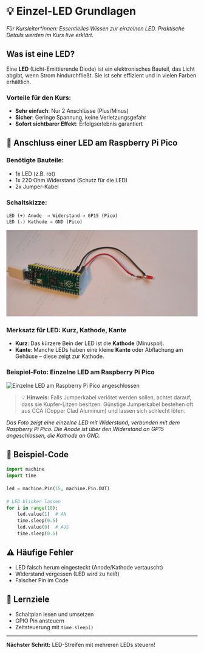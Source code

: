 

# 💡 Einzel-LED Grundlagen

*Für Kursleiter\*innen: Essentielles Wissen zur einzelnen LED. Praktische Details werden im Kurs live erklärt.*

## Was ist eine LED?
Eine **LED** (Licht-Emittierende Diode) ist ein elektronisches Bauteil, das Licht abgibt, wenn Strom hindurchfließt. Sie ist sehr effizient und in vielen Farben erhältlich.

### Vorteile für den Kurs:
- **Sehr einfach**: Nur 2 Anschlüsse (Plus/Minus)
- **Sicher**: Geringe Spannung, keine Verletzungsgefahr
- **Sofort sichtbarer Effekt**: Erfolgserlebnis garantiert

## 🔌 Anschluss einer LED am Raspberry Pi Pico

### Benötigte Bauteile:
- 1x LED (z.B. rot)
- 1x 220 Ohm Widerstand (Schutz für die LED)
- 2x Jumper-Kabel

### Schaltskizze:
```
LED (+) Anode  → Widerstand → GP15 (Pico)
LED (-) Kathode → GND (Pico)
```
![Einzel-LED Schaltung](../assets/single_led.jpg)
### Merksatz für LED: Kurz, Kathode, Kante

- **Kurz**: Das kürzere Bein der LED ist die **Kathode** (Minuspol).
- **Kante**: Manche LEDs haben eine kleine **Kante** oder Abflachung am Gehäuse – diese zeigt zur Kathode.
### Beispiel-Foto: Einzelne LED am Raspberry Pi Pico

![Einzelne LED am Raspberry Pi Pico angeschlossen](../assets/single_led_pico.jpg)

> 💡 **Hinweis:** Falls Jumperkabel verlötet werden sollen, achtet darauf, dass sie Kupfer-Litzen besitzen. Günstige Jumperkabel bestehen oft aus CCA (Copper Clad Aluminum) und lassen sich schlecht löten.



*Das Foto zeigt eine einzelne LED mit Widerstand, verbunden mit dem Raspberry Pi Pico. Die Anode ist über den Widerstand an GP15 angeschlossen, die Kathode an GND.*

## 📝 Beispiel-Code
```python
import machine
import time

led = machine.Pin(15, machine.Pin.OUT)

# LED blinken lassen
for i in range(10):
    led.value(1)  # AN
    time.sleep(0.5)
    led.value(0)  # AUS
    time.sleep(0.5)
```

## ⚠️ Häufige Fehler
- LED falsch herum eingesteckt (Anode/Kathode vertauscht)
- Widerstand vergessen (LED wird zu heiß)
- Falscher Pin im Code

## 🎯 Lernziele
- Schaltplan lesen und umsetzen
- GPIO Pin ansteuern
- Zeitsteuerung mit `time.sleep()`

---

**Nächster Schritt:** LED-Streifen mit mehreren LEDs steuern!
